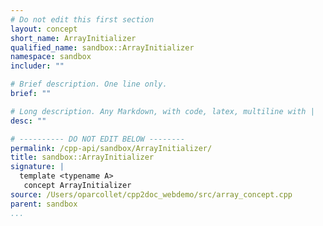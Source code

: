 ```yaml
---
# Do not edit this first section
layout: concept
short_name: ArrayInitializer
qualified_name: sandbox::ArrayInitializer
namespace: sandbox
includer: ""

# Brief description. One line only.
brief: ""

# Long description. Any Markdown, with code, latex, multiline with |
desc: ""

# ---------- DO NOT EDIT BELOW --------
permalink: /cpp-api/sandbox/ArrayInitializer/
title: sandbox::ArrayInitializer
signature: |
  template <typename A>
   concept ArrayInitializer
source: /Users/oparcollet/cpp2doc_webdemo/src/array_concept.cpp
parent: sandbox
...
```


